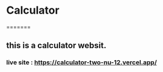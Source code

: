 # Calculator
=======
## this is a calculator websit.
### live site : https://calculator-two-nu-12.vercel.app/
